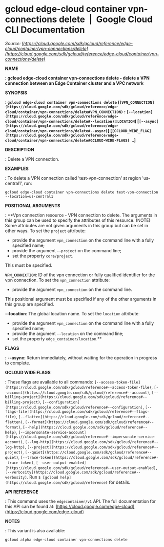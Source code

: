 # gcloud edge-cloud container vpn-connections delete  |  Google Cloud CLI Documentation

*Source: [https://cloud.google.com/sdk/gcloud/reference/edge-cloud/container/vpn-connections/delete](https://cloud.google.com/sdk/gcloud/reference/edge-cloud/container/vpn-connections/delete)*

**NAME**

: **gcloud edge-cloud container vpn-connections delete - delete a VPN connection between an Edge Container cluster and a VPC network**

**SYNOPSIS**

: **`gcloud edge-cloud container vpn-connections delete` (`[VPN_CONNECTION](https://cloud.google.com/sdk/gcloud/reference/edge-cloud/container/vpn-connections/delete#VPN_CONNECTION)` : `[--location](https://cloud.google.com/sdk/gcloud/reference/edge-cloud/container/vpn-connections/delete#--location)`=`LOCATION`) [`[--async](https://cloud.google.com/sdk/gcloud/reference/edge-cloud/container/vpn-connections/delete#--async)`] [`[GCLOUD_WIDE_FLAG](https://cloud.google.com/sdk/gcloud/reference/edge-cloud/container/vpn-connections/delete#GCLOUD-WIDE-FLAGS) …`]**

**DESCRIPTION**

: Delete a VPN connection.

**EXAMPLES**

: To delete a VPN connection called 'test-vpn-connection' at region 'us-central1',
run:

```
gcloud edge-cloud container vpn-connections delete test-vpn-connection --location=us-central1
```

**POSITIONAL ARGUMENTS**

: **Vpn connection resource - VPN connection to delete. The arguments in this group
can be used to specify the attributes of this resource. (NOTE) Some attributes
are not given arguments in this group but can be set in other ways.
To set the `project` attribute:

- provide the argument `vpn_connection` on the command line with a
fully specified name;
- provide the argument `--project` on the command line;
- set the property `core/project`.

This must be specified.

**`VPN_CONNECTION`**:
ID of the vpn connection or fully qualified identifier for the vpn connection.
To set the `vpn_connection` attribute:

- provide the argument `vpn_connection` on the command line.

This positional argument must be specified if any of the other arguments in this
group are specified.

**--location**:
The global location name.
To set the `location` attribute:

- provide the argument `vpn_connection` on the command line with a
fully specified name;
- provide the argument `--location` on the command line;
- set the property `edge_container/location`.**

**FLAGS**

: **--async**:
Return immediately, without waiting for the operation in progress to complete.

**GCLOUD WIDE FLAGS**

: These flags are available to all commands: `[--access-token-file](https://cloud.google.com/sdk/gcloud/reference#--access-token-file)`,
`[--account](https://cloud.google.com/sdk/gcloud/reference#--account)`, `[--billing-project](https://cloud.google.com/sdk/gcloud/reference#--billing-project)`,
`[--configuration](https://cloud.google.com/sdk/gcloud/reference#--configuration)`,
`[--flags-file](https://cloud.google.com/sdk/gcloud/reference#--flags-file)`,
`[--flatten](https://cloud.google.com/sdk/gcloud/reference#--flatten)`, `[--format](https://cloud.google.com/sdk/gcloud/reference#--format)`, `[--help](https://cloud.google.com/sdk/gcloud/reference#--help)`, `[--impersonate-service-account](https://cloud.google.com/sdk/gcloud/reference#--impersonate-service-account)`,
`[--log-http](https://cloud.google.com/sdk/gcloud/reference#--log-http)`,
`[--project](https://cloud.google.com/sdk/gcloud/reference#--project)`, `[--quiet](https://cloud.google.com/sdk/gcloud/reference#--quiet)`, `[--trace-token](https://cloud.google.com/sdk/gcloud/reference#--trace-token)`, `[--user-output-enabled](https://cloud.google.com/sdk/gcloud/reference#--user-output-enabled)`,
`[--verbosity](https://cloud.google.com/sdk/gcloud/reference#--verbosity)`.
Run `$ [gcloud help](https://cloud.google.com/sdk/gcloud/reference)` for details.

**API REFERENCE**

: This command uses the `edgecontainer/v1` API. The full documentation
for this API can be found at: [https://cloud.google.com/edge-cloud](https://cloud.google.com/edge-cloud)

**NOTES**

: This variant is also available:

```
gcloud alpha edge-cloud container vpn-connections delete
```